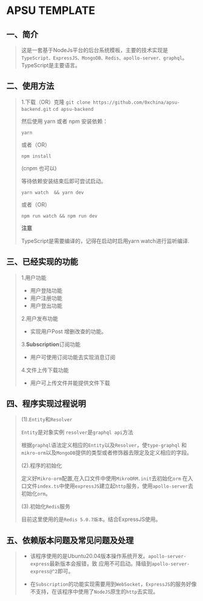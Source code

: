 # APSU TEMPLATE 
## 一、简介

>这是一套基于NodeJs平台的后台系统模板，主要的技术实现是```TypeScript、ExpressJS、MongoDB、Redis、apollo-server、graphql```。TypeScript是主要语言。

## 二、使用方法
>1.下载（OR）克隆
>```git clone https://github.com/0xchina/apsu-backend.git```
>```cd apsu-backend```
>
>然后使用 yarn 或者 npm 安装依赖：
>
>```yarn```
>
>或者（OR）
>
>```npm install```
>
>(cnpm 也可以)
>
>等待依赖安装结束后即可尝试启动。
>
>```yarn watch  && yarn dev```
>
>或者（OR）
>
>```npm run watch && npm run dev```
>
>**注意**
>
>TypeScript是需要编译的，记得在启动时启用yarn watch进行监听编译.
>
## 三、已经实现的功能

>1.用户功能
>
> - 用户登陆功能
> - 用户注册功能
> - 用户登出功能
>
>2.用户发布功能
>
> - 实现用户Post 增删改查的功能。
>
>3.**Subscription**订阅功能
>
> - 用户可使用订阅功能去实现消息订阅
>
>4.文件上传下载功能
>
> - 用户可上传文件并能提供文件下载

## 四、程序实现过程说明
>(1).```Entity```和```Resolver```
>
>```Entity```是对象实例
>```resolver```是```graphql api```方法
>
>根据```graphql```语法定义相应的```Entity```以及```Resolver```，使```type-graphql``` 
>和```mikro-orm```以及```MongoDB```提供的类型或者修饰器去限定及定义相应的字段。
>
>(2).程序的初始化
>
>定义好```Mikro-orm```配置,在入口文件中使用```MikroORM.init```去初始化```orm```
>在入口文件```index.ts```中使用```expressJS```建立起```http```服务，使用```apollo-server```去初始化```orm```。
>
>(3).初始化```Redis```服务
>
>目前这里使用的是```Redis 5.0.7版本```。结合ExpressJS使用。
>
>

## 五、依赖版本问题及常见问题及处理

> - 该程序使用的是Ubuntu20.04版本操作系统开发。```apollo-server-express```最新版本会报错，致
> 应用不可启动。降级到```apollo-server-express@^2```即可。
> 
> - 在```Subscription```的功能实现需要用到```WebSocket```，```ExpressJS```的服务好像不支持，在该程序中使用了```NodeJS```原生的```http```去实现。



